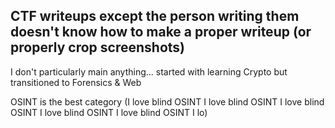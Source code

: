## CTF writeups except the person writing them doesn't know how to make a proper writeup (or properly crop screenshots)

I don't particularly main anything... started with learning Crypto but transitioned to Forensics & Web

OSINT is the best category (I love blind OSINT I love blind OSINT I love blind OSINT I love blind OSINT I love blind OSINT I lo)
